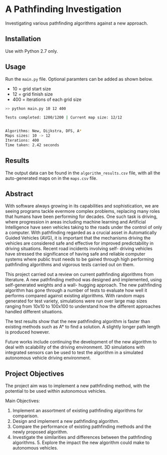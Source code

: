 # A Pathfinding Investigation

Investigating various pathfinding algorithms against a new approach.

## Installation

Use with Python 2.7 only.

## Usage

Run the `main.py` file. Optional paramters can be added as shown below.

- 10 = grid start size
- 12 = grid finish size
- 400 = iterations of each grid size



```bash
>> python main.py 10 12 400

Tests completed: 1200/1200 | Current map size: 12/12


Algorithms: New, Dijkstra, DFS, A*
Maps sizes: 10 -> 12
Iterations: 400
Time taken: 2.42 seconds
```

## Results
The output data can be found in the `algorithm_results.csv` file, with all the auto-generated maps on in the `maps.csv` file.

## Abstract
With software always growing in its capabilities and sophistication, we are seeing programs tackle evermore complex problems, replacing many roles that humans have been performing for decades. One such task is driving, where progression in areas including machine learning and Artificial Intelligence have seen vehicles taking to the roads under the control of only a computer. With pathfinding regarded as a crucial asset in Automatically Guided Vehicles (AVG), it is important that the mechanisms driving the vehicles are considered safe and effective for improved predictability in driving situations. Recent road incidents involving self- driving vehicles have stressed the significance of having safe and reliable computer systems where public trust needs to be gained through high performing pathfinding algorithms and vigorous tests carried out on them.


This project carried out a review on current pathfinding algorithms from literature. A new pathfinding method was designed and implemented, using self-generated weights and a wall- hugging approach. The new pathfinding algorithm has gone through a number of tests to evaluate how well it performs compared against existing algorithms. With random maps generated for test variety, simulations were run over large map sizes ranging from 10x10 to 100x100 to understand how the different approaches handled different situations.


The test results show that the new pathfinding algorithm is faster than existing methods such as A* to find a solution. A slightly longer path length is produced however.


Future works include continuing the development of the new algorithm to deal with scalability of the driving environment. 3D simulations with integrated sensors can be used to test the algorithm in a simulated autonomous vehicle driving environment.

## Project Objectives
The project aim was to implement a new pathfinding method, with the potential to be used within autonomous vehicles.

Main Objectives:
1. Implement an assortment of existing pathfinding algorithms for comparison.
2. Design and implement a new pathfinding algorithm.
3. Compare the performance of existing pathfinding methods and the newly proposed
algorithm.
4. Investigate the similarities and differences between the pathfinding algorithms. 5. Explore the impact the new algorithm could make to autonomous vehicles.
